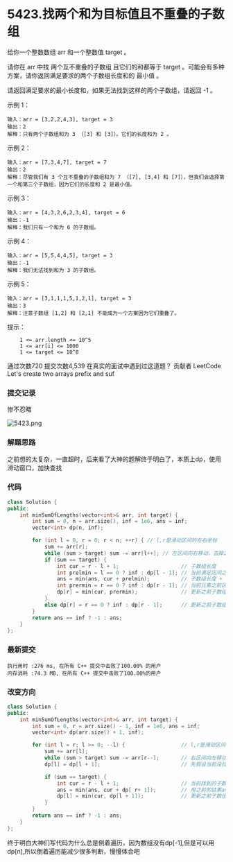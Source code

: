 # 5423.找两个和为目标值且不重叠的子数组

给你一个整数数组 arr 和一个整数值 target 。

请你在 arr 中找 两个互不重叠的子数组 且它们的和都等于 target 。可能会有多种方案，请你返回满足要求的两个子数组长度和的 最小值 。

请返回满足要求的最小长度和，如果无法找到这样的两个子数组，请返回 -1 。



示例 1：
```
输入：arr = [3,2,2,4,3], target = 3
输出：2
解释：只有两个子数组和为 3 （[3] 和 [3]）。它们的长度和为 2 。
```
示例 2：
```
输入：arr = [7,3,4,7], target = 7
输出：2
解释：尽管我们有 3 个互不重叠的子数组和为 7 （[7], [3,4] 和 [7]），但我们会选择第一个和第三个子数组，因为它们的长度和 2 是最小值。
```
示例 3：
```
输入：arr = [4,3,2,6,2,3,4], target = 6
输出：-1
解释：我们只有一个和为 6 的子数组。
```
示例 4：
```
输入：arr = [5,5,4,4,5], target = 3
输出：-1
解释：我们无法找到和为 3 的子数组。
```
示例 5：
```
输入：arr = [3,1,1,1,5,1,2,1], target = 3
输出：3
解释：注意子数组 [1,2] 和 [2,1] 不能成为一个方案因为它们重叠了。
```


提示：
```
    1 <= arr.length <= 10^5
    1 <= arr[i] <= 1000
    1 <= target <= 10^8
```
通过次数720
提交次数4,539
在真实的面试中遇到过这道题？
贡献者
LeetCode
Let's create two arrays prefix and suf

### 提交记录

惨不忍睹

![5423.png](https://pic.leetcode-cn.com/bdbd3565345e3479673d9b2ec5c5e00ecda158603a9b43c8ea76b5caec168ea7-5423.png)


### 解题思路
之前想的太复杂，一直超时，后来看了大神的题解终于明白了，本质上dp，使用滑动窗口，加快查找

### 代码

```cpp
class Solution {
public:
    int minSumOfLengths(vector<int>& arr, int target) {
        int sum = 0, n = arr.size(), inf = 1e6, ans = inf;
        vector<int> dp(n, inf);

        for (int l = 0, r = 0; r < n; ++r) { // l,r是滑动区间的左右坐标
            sum += arr[r];
            while (sum > target) sum -= arr[l++]; // 左区间向右移动，去掉之前的加和
            if (sum == target) {
                int cur = r - l + 1;                    // 子数组长度
                int prelmin = l == 0 ? inf : dp[l - 1]; // 当前满足区间之前区域中的最小区间长度
                ans = min(ans, cur + prelmin);          // 子数组长度 + 前面子数组的最小长度
                int prermin = r == 0 ? inf : dp[r - 1]; // 当前元素之前区域中的最小区间长度
                dp[r] = min(cur, prermin);              // 更新之前子数组的最小长度
            }
            else dp[r] = r == 0 ? inf : dp[r - 1];      // 更新之前子数组的最小长度
        }
        return ans == inf ? -1 : ans;
    }
};

```

### 最新提交

```
执行用时 :276 ms, 在所有 C++ 提交中击败了100.00% 的用户
内存消耗 :74.3 MB, 在所有 C++ 提交中击败了100.00%的用户
```

### 改变方向

```cpp
class Solution {
public:
    int minSumOfLengths(vector<int>& arr, int target) {
        int sum = 0, r = arr.size() - 1, inf = 1e6, ans = inf;
        vector<int> dp(arr.size() + 1, inf);

        for (int l = r; l >= 0; --l) {                  // l,r是滑动区间的左右坐标
            sum += arr[l];
            while (sum > target) sum -= arr[r--];       // 右区间向左移动，去掉之前的加和
            dp[l] = dp[l + 1];                          // 先假设当前没找到新的满足target区间

            if (sum == target) {
                int cur = r - l + 1;                    // 当前找到的子数组长度
                ans = min(ans, cur + dp[ r+ 1]);        // 用之前的结果ans和(当前子数组长度 + 子数组右侧区间内的最小长度)比较
                dp[l] = min(cur, dp[l + 1]);            // 更新之前子数组的最小长度
            }
        }
        return ans == inf ? -1 : ans;
    }
};
```
终于明白大神们写代码为什么总是倒着遍历，因为数组没有dp[-1],但是可以用dp[n],所以倒着遍历能减少很多判断，慢慢体会吧